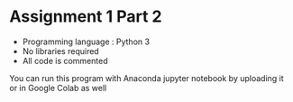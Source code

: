 # Assignment 1 Part 2

- Programming language : Python 3
- No libraries required
- All code is commented

You can run this program with Anaconda jupyter notebook by uploading it or in Google Colab as well  
